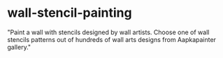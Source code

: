 # wall-stencil-painting
"Paint a wall with stencils designed by wall artists. Choose one of wall stencils patterns out of hundreds of wall arts designs from Aapkapainter gallery."
